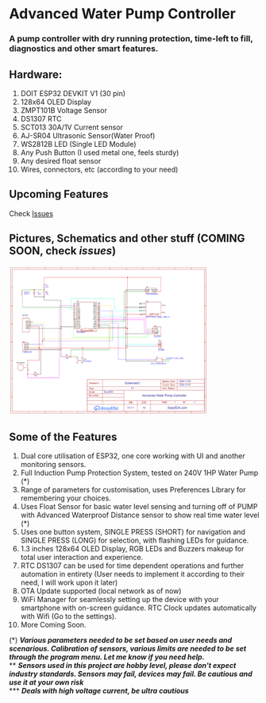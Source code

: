 # Advanced Water Pump Controller
### A pump controller with dry running protection, time-left to fill, diagnostics and other smart features.

## Hardware:
1. DOIT ESP32 DEVKIT V1 (30 pin)
2. 128x64 OLED Display
3. ZMPT101B Voltage Sensor
4. DS1307 RTC
5. SCT013 30A/1V Current sensor
6. AJ-SR04 Ultrasonic Sensor(Water Proof)
7. WS2812B LED (Single LED Module)
8. Any Push Button (I used metal one, feels sturdy)
9. Any desired float sensor
10. Wires, connectors, etc (according to your need)

## Upcoming Features
Check [Issues](https://github.com/KamadoTanjiro-beep/Advanced-Water-Pump-Controller/issues)

## Pictures, Schematics and other stuff (COMING SOON, check ***issues***)
<img src="https://github.com/KamadoTanjiro-beep/Advanced-Water-Pump-Controller/blob/main/resource/SCH_Schematic1.png" alt="Schematics" width="400" height="300">

## Some of the Features
1. Dual core utilisation of ESP32, one core working with UI and another monitoring sensors.
2. Full Induction Pump Protection System, tested on 240V 1HP Water Pump (*)
3. Range of parameters for customisation, uses Preferences Library for remembering your choices.
4. Uses Float Sensor for basic water level sensing and turning off of PUMP with Advanced Waterproof Distance sensor to show real time water level (*)
5. Uses one button system, SINGLE PRESS (SHORT) for navigation and SINGLE PRESS (LONG) for selection, with flashing LEDs for guidance.
6. 1.3 inches 128x64 OLED Display, RGB LEDs and Buzzers makeup for total user interaction and experience.
7. RTC DS1307 can be used for time dependent operations and further automation in entirety (User needs to implement it according to their need, I will work upon it later)
8. OTA Update supported (local network as of now)
9. WiFi Manager for seamlessly setting up the device with your smartphone with on-screen guidance. RTC Clock updates automatically with Wifi (Go to the settings).
10. More Coming Soon.

(*) ***Various parameters needed to be set based on user needs and scenarious. Calibration of sensors, various limits are needed to be set through the program menu. Let me know if you need help.*** </br>
** ***Sensors used in this project are hobby level, please don't expect industry standards. Sensors may fail, devices may fail. Be cautious and use it at your own risk*** </br>
*** ***Deals with high voltage current, be ultra cautious***

